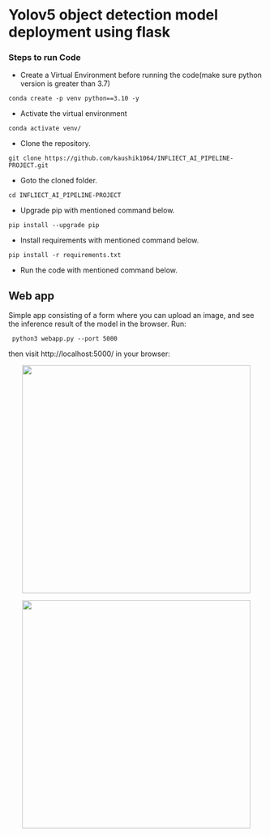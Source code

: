# Yolov5 object detection model deployment using flask


### Steps to run Code

- Create a Virtual Environment before running the code(make sure python version is greater than 3.7)
```
conda create -p venv python==3.10 -y
```
- Activate the virtual environment
```
conda activate venv/
```

- Clone the repository.
```
git clone https://github.com/kaushik1064/INFLIECT_AI_PIPELINE-PROJECT.git
```
- Goto the cloned folder.
```
cd INFLIECT_AI_PIPELINE-PROJECT

```
- Upgrade pip with mentioned command below.
```
pip install --upgrade pip
```
- Install requirements with mentioned command below.
```
pip install -r requirements.txt
```
- Run the code with mentioned command below.



## Web app
Simple app consisting of a form where you can upload an image, and see the inference result of the model in the browser. Run:

` python3 webapp.py --port 5000`

then visit http://localhost:5000/ in your browser:

<p align="center">
<img src="https://github.com/noorkhokhar99/yolov5-flask-object-detection/blob/main/static/yolo_prtscr.png" width="450">
</p>

<p align="center">
<img src="https://github.com/noorkhokhar99/yolov5-flask-object-detection/blob/main/static/uploaded_image1_result.jpg" width="450">
</p>





